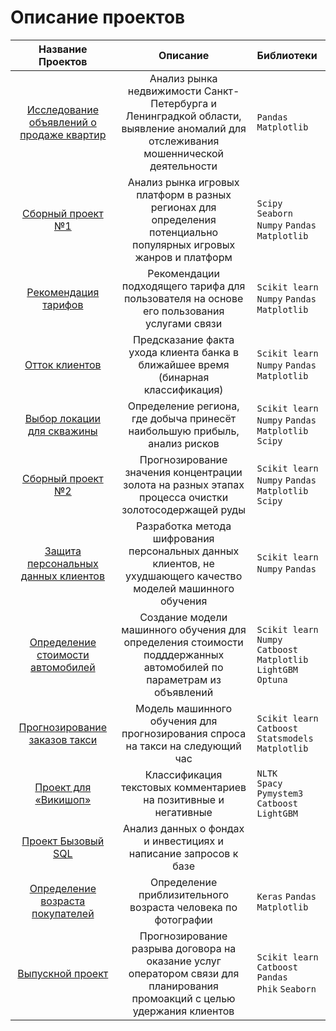 # Описание проектов

| Название Проектов | Описание | Библиотеки|
| :--------------------: | :---------------------: |:---------------------------|
| [Исследование объявлений о продаже квартир](https://github.com/dimson2002/1/blob/main/Projects/%D0%98%D1%81%D1%81%D0%BB%D0%B5%D0%B4%D0%BE%D0%B2%D0%B0%D0%BD%D0%B8%D0%B5%20%D0%BE%D0%B1%D1%8A%D1%8F%D0%B2%D0%BB%D0%B5%D0%BD%D0%B8%D0%B9%20%D0%BE%20%D0%BF%D1%80%D0%BE%D0%B4%D0%B0%D0%B6%D0%B5%20%D0%BA%D0%B2%D0%B0%D1%80%D1%82%D0%B8%D1%80/READ%20ME.md) |Анализ рынка недвижимости Санкт-Петербурга и Ленинградкой области, выявление аномалий для отслеживания мошеннической деятельности| `Pandas` `Matplotlib`|
| [Сборный проект №1](https://github.com/dimson2002/1/tree/main/Projects/%D0%A1%D0%B1%D0%BE%D1%80%D0%BD%D1%8B%D0%B9%20%D0%BF%D1%80%D0%BE%D0%B5%D0%BA%D1%82%20%E2%84%961) |Анализ рынка игровых платформ в разных регионах для определения потенциально популярных игровых жанров и платформ| `Scipy` `Seaborn` <br> `Numpy` `Pandas`  `Matplotlib`|
| [Рекомендация тарифов](https://github.com/dimson2002/1/tree/main/Projects/%D0%A0%D0%B5%D0%BA%D0%BE%D0%BC%D0%B5%D0%BD%D0%B4%D0%B0%D1%86%D0%B8%D1%8F%20%D1%82%D0%B0%D1%80%D0%B8%D1%84%D0%BE%D0%B2) |Рекомендации подходящего тарифа для пользователя на основе его пользования услугами связи| `Scikit learn` <br> `Numpy` `Pandas` <br> `Matplotlib`|
| [Отток клиентов](https://github.com/dimson2002/1/tree/main/Projects/%D0%9E%D1%82%D1%82%D0%BE%D0%BA%20%D0%BA%D0%BB%D0%B8%D0%B5%D0%BD%D1%82%D0%BE%D0%B2) |Предсказание факта ухода клиента банка в ближайшее время (бинарная классификация)| `Scikit learn` <br> `Numpy` `Pandas` <br> `Matplotlib`|
| [Выбор локации для скважины](https://github.com/dimson2002/1/tree/main/Projects/%D0%92%D1%8B%D0%B1%D0%BE%D1%80%20%D0%BB%D0%BE%D0%BA%D0%B0%D1%86%D0%B8%D0%B8%20%D0%B4%D0%BB%D1%8F%20%D1%81%D0%BA%D0%B2%D0%B0%D0%B6%D0%B8%D0%BD%D1%8B) |Определение региона, где добыча принесёт наибольшую прибыль, анализ рисков| `Scikit learn` <br> `Numpy` `Pandas` <br> `Matplotlib` `Scipy`|
| [Сборный проект №2](https://github.com/dimson2002/1/tree/main/Projects/%D0%A1%D0%B1%D0%BE%D1%80%D0%BD%D1%8B%D0%B9%20%D0%BF%D1%80%D0%BE%D0%B5%D0%BA%D1%82%20%E2%84%962) |Прогнозирование значения концентрации золота на разных этапах процесса очистки золотосодержащей руды| `Scikit learn` <br> `Numpy` `Pandas` <br> `Matplotlib` `Scipy`|
| [Защита персональных данных клиентов](https://github.com/dimson2002/1/tree/main/Projects/%D0%97%D0%B0%D1%89%D0%B8%D1%82%D0%B0%20%D0%BF%D0%B5%D1%80%D1%81%D0%BE%D0%BD%D0%B0%D0%BB%D1%8C%D0%BD%D1%8B%D1%85%20%D0%B4%D0%B0%D0%BD%D0%BD%D1%8B%D1%85%20%D0%BA%D0%BB%D0%B8%D0%B5%D0%BD%D1%82%D0%BE%D0%B2) |Разработка метода шифрования персональных данных клиентов, не ухудшающего качество моделей машинного обучения| `Scikit learn` <br> `Numpy` `Pandas`|
| [Определение стоимости автомобилей](https://github.com/dimson2002/1/tree/main/Projects/%D0%9E%D0%BF%D1%80%D0%B5%D0%B4%D0%B5%D0%BB%D0%B5%D0%BD%D0%B8%D0%B5%20%D1%81%D1%82%D0%BE%D0%B8%D0%BC%D0%BE%D1%81%D1%82%D0%B8%20%D0%B0%D0%B2%D1%82%D0%BE%D0%BC%D0%BE%D0%B1%D0%B8%D0%BB%D0%B5%D0%B9) |Создание модели машинного обучения для определения стоимости подддержанных автомобилей по параметрам из объявлений| `Scikit learn` <br> `Numpy` `Сatboost` <br> `Matplotlib` `LightGBM` `Optuna`|
| [Прогнозирование заказов такси](https://github.com/dimson2002/1/tree/main/Projects/%D0%9F%D1%80%D0%BE%D0%B3%D0%BD%D0%BE%D0%B7%D0%B8%D1%80%D0%BE%D0%B2%D0%B0%D0%BD%D0%B8%D0%B5%20%D0%B7%D0%B0%D0%BA%D0%B0%D0%B7%D0%BE%D0%B2%20%D1%82%D0%B0%D0%BA%D1%81%D0%B8) |Модель машинного обучения для прогнозирования спроса на такси на следующий час| `Scikit learn` <br> `Сatboost` `Statsmodels` <br> `Matplotlib`|
| [Проект для «Викишоп»](https://github.com/dimson2002/1/tree/main/Projects/%D0%9F%D1%80%D0%BE%D0%B5%D0%BA%D1%82%20%D0%B4%D0%BB%D1%8F%20%C2%AB%D0%92%D0%B8%D0%BA%D0%B8%D1%88%D0%BE%D0%BF%C2%BB) |Классификация текстовых комментариев на позитивные и негативные| `NLTK` <br> `Spacy` `Pymystem3` <br> `Catboost` `LightGBM`|
| [Проект Бызовый SQL](https://github.com/dimson2002/1/tree/main/Projects/%D0%9F%D1%80%D0%BE%D0%B5%D0%BA%D1%82%20%D0%91%D1%8B%D0%B7%D0%BE%D0%B2%D1%8B%D0%B9%20SQL) |Анализ данных о фондах и инвестициях и написание запросов к базе| |
| [Определение возраста покупателей](https://github.com/dimson2002/1/tree/main/Projects/%D0%9E%D0%BF%D1%80%D0%B5%D0%B4%D0%B5%D0%BB%D0%B5%D0%BD%D0%B8%D0%B5%20%D0%B2%D0%BE%D0%B7%D1%80%D0%B0%D1%81%D1%82%D0%B0%20%D0%BF%D0%BE%D0%BA%D1%83%D0%BF%D0%B0%D1%82%D0%B5%D0%BB%D0%B5%D0%B9) |Определение приблизительного возраста человека по фотографии| `Keras` `Pandas` <br> `Matplotlib`|
| [Выпускной проект](https://github.com/dimson2002/1/tree/main/Projects/%D0%9F%D1%80%D0%BE%D0%B3%D0%BD%D0%BE%D0%B7%20%D0%BE%D1%82%D1%82%D0%BE%D0%BA%D0%B0%20%D0%BA%D0%BB%D0%B8%D0%B5%D0%BD%D1%82%D0%BE%D0%B2) |Прогнозирование разрыва договора на оказание услуг оператором связи для планирования промоакций с целью удержания клиентов| `Scikit learn` <br> `Catboost` `Pandas` <br> `Phik` `Seaborn`|

